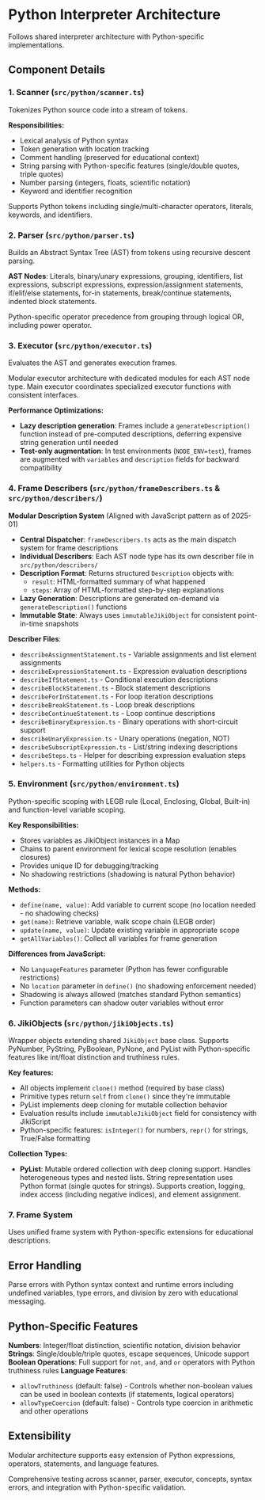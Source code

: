 # Python Interpreter Architecture

Follows shared interpreter architecture with Python-specific implementations.

## Component Details

### 1. Scanner (`src/python/scanner.ts`)

Tokenizes Python source code into a stream of tokens.

**Responsibilities:**

- Lexical analysis of Python syntax
- Token generation with location tracking
- Comment handling (preserved for educational context)
- String parsing with Python-specific features (single/double quotes, triple quotes)
- Number parsing (integers, floats, scientific notation)
- Keyword and identifier recognition

Supports Python tokens including single/multi-character operators, literals, keywords, and identifiers.

### 2. Parser (`src/python/parser.ts`)

Builds an Abstract Syntax Tree (AST) from tokens using recursive descent parsing.

**AST Nodes**: Literals, binary/unary expressions, grouping, identifiers, list expressions, subscript expressions, expression/assignment statements, if/elif/else statements, for-in statements, break/continue statements, indented block statements.

Python-specific operator precedence from grouping through logical OR, including power operator.

### 3. Executor (`src/python/executor.ts`)

Evaluates the AST and generates execution frames.

Modular executor architecture with dedicated modules for each AST node type. Main executor coordinates specialized executor functions with consistent interfaces.

**Performance Optimizations:**

- **Lazy description generation**: Frames include a `generateDescription()` function instead of pre-computed descriptions, deferring expensive string generation until needed
- **Test-only augmentation**: In test environments (`NODE_ENV=test`), frames are augmented with `variables` and `description` fields for backward compatibility

### 4. Frame Describers (`src/python/frameDescribers.ts` & `src/python/describers/`)

**Modular Description System** (Aligned with JavaScript pattern as of 2025-01)

- **Central Dispatcher**: `frameDescribers.ts` acts as the main dispatch system for frame descriptions
- **Individual Describers**: Each AST node type has its own describer file in `src/python/describers/`
- **Description Format**: Returns structured `Description` objects with:
  - `result`: HTML-formatted summary of what happened
  - `steps`: Array of HTML-formatted step-by-step explanations
- **Lazy Generation**: Descriptions are generated on-demand via `generateDescription()` functions
- **Immutable State**: Always uses `immutableJikiObject` for consistent point-in-time snapshots

**Describer Files**:

- `describeAssignmentStatement.ts` - Variable assignments and list element assignments
- `describeExpressionStatement.ts` - Expression evaluation descriptions
- `describeIfStatement.ts` - Conditional execution descriptions
- `describeBlockStatement.ts` - Block statement descriptions
- `describeForInStatement.ts` - For loop iteration descriptions
- `describeBreakStatement.ts` - Loop break descriptions
- `describeContinueStatement.ts` - Loop continue descriptions
- `describeBinaryExpression.ts` - Binary operations with short-circuit support
- `describeUnaryExpression.ts` - Unary operations (negation, NOT)
- `describeSubscriptExpression.ts` - List/string indexing descriptions
- `describeSteps.ts` - Helper for describing expression evaluation steps
- `helpers.ts` - Formatting utilities for Python objects

### 5. Environment (`src/python/environment.ts`)

Python-specific scoping with LEGB rule (Local, Enclosing, Global, Built-in) and function-level variable scoping.

**Key Responsibilities:**

- Stores variables as JikiObject instances in a Map
- Chains to parent environment for lexical scope resolution (enables closures)
- Provides unique ID for debugging/tracking
- No shadowing restrictions (shadowing is natural Python behavior)

**Methods:**

- `define(name, value)`: Add variable to current scope (no location needed - no shadowing checks)
- `get(name)`: Retrieve variable, walk scope chain (LEGB order)
- `update(name, value)`: Update existing variable in appropriate scope
- `getAllVariables()`: Collect all variables for frame generation

**Differences from JavaScript:**

- No `LanguageFeatures` parameter (Python has fewer configurable restrictions)
- No `location` parameter in `define()` (no shadowing enforcement needed)
- Shadowing is always allowed (matches standard Python semantics)
- Function parameters can shadow outer variables without error

### 6. JikiObjects (`src/python/jikiObjects.ts`)

Wrapper objects extending shared `JikiObject` base class. Supports PyNumber, PyString, PyBoolean, PyNone, and PyList with Python-specific features like int/float distinction and truthiness rules.

**Key features:**

- All objects implement `clone()` method (required by base class)
- Primitive types return `self` from `clone()` since they're immutable
- PyList implements deep cloning for mutable collection behavior
- Evaluation results include `immutableJikiObject` field for consistency with JikiScript
- Python-specific features: `isInteger()` for numbers, `repr()` for strings, True/False formatting

**Collection Types:**

- **PyList**: Mutable ordered collection with deep cloning support. Handles heterogeneous types and nested lists. String representation uses Python format (single quotes for strings). Supports creation, logging, index access (including negative indices), and element assignment.

### 7. Frame System

Uses unified frame system with Python-specific extensions for educational descriptions.

## Error Handling

Parse errors with Python syntax context and runtime errors including undefined variables, type errors, and division by zero with educational messaging.

## Python-Specific Features

**Numbers**: Integer/float distinction, scientific notation, division behavior
**Strings**: Single/double/triple quotes, escape sequences, Unicode support
**Boolean Operations**: Full support for `not`, `and`, and `or` operators with Python truthiness rules
**Language Features**:

- `allowTruthiness` (default: false) - Controls whether non-boolean values can be used in boolean contexts (if statements, logical operators)
- `allowTypeCoercion` (default: false) - Controls type coercion in arithmetic and other operations

## Extensibility

Modular architecture supports easy extension of Python expressions, operators, statements, and language features.

Comprehensive testing across scanner, parser, executor, concepts, syntax errors, and integration with Python-specific validation.
